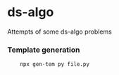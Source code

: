 # ds-algo
Attempts of some ds-algo problems

### Template generation
```
    npx gen-tem py file.py
```
